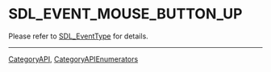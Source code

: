 # SDL_EVENT_MOUSE_BUTTON_UP

Please refer to [SDL_EventType](SDL_EventType) for details.

----
[CategoryAPI](CategoryAPI), [CategoryAPIEnumerators](CategoryAPIEnumerators)

